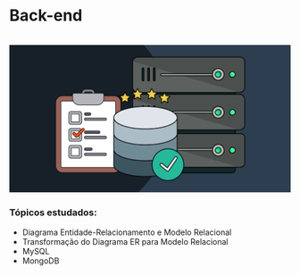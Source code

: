 # Back-end
<br>

<img src="https://github.com/LeonarDev/Autoplay/blob/main/back-end/db.png?raw=true">

### Tópicos estudados:
- Diagrama Entidade-Relacionamento e Modelo Relacional
- Transformação do Diagrama ER para Modelo Relacional
- MySQL
- MongoDB
